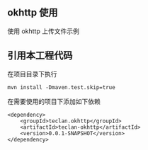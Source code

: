 ## okhttp 使用

使用  okhttp 上传文件示例

## 引用本工程代码

在项目目录下执行

```
mvn install -Dmaven.test.skip=true
```

在需要使用的项目下添加如下依赖

```
<dependency>
	<groupId>teclan.okhttp</groupId>
	<artifactId>teclan-okhttp</artifactId>
	<version>0.0.1-SNAPSHOT</version>
</dependency>
```

